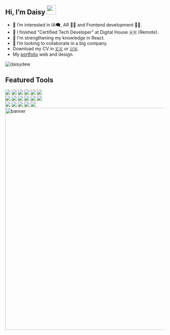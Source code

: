 
<div align = "left">
 
## Hi, I’m Daisy <img src="https://media.giphy.com/media/uwuwyUfda0pxn2aM8X/giphy.gif" width="29px"> 
* 👀 I’m interested in IA🗨️, AR 🤳🏿 and Frontend development 👩‍💻.
* 🌱 I finished "Certified Tech Developer" at Digital House 🇦🇷 (Remote).
* 🦾 I'm strengthening my knowledge in React.
* 💞️ I’m looking to collaborate in a big company.
* Download my CV in <a href="https://www.daisydew.works/docs/CV-DeisyGarzon2024.pdf">🇪🇸</a> or <a href="https://www.daisydew.works/docs/CV-DeisyGarzon2024-en.pdf">🇺🇲</a>.
* My [portfolio](https://www.daisydew.works) web and design.

<p align="left"> 
  <img src="https://github-readme-stats.vercel.app/api/top-langs/?username=daisydewd&layout=compact&langs_count=5&theme=transparent&hide_title=false&card_width=700&&bg_color=DEG,38184C,1F0802&border_color=CEF09D&text_color=FFFFD5&title_color=A0CD60" alt="daisydew" />
</p>

## Featured Tools
<div align="left">
 <div>
  <img src="https://ziadoua.github.io/m3-Markdown-Badges/badges/NextJS/nextjs3.svg">
  <img src="https://ziadoua.github.io/m3-Markdown-Badges/badges/React/react2.svg">
  <img src="https://ziadoua.github.io/m3-Markdown-Badges/badges/TypeScript/typescript1.svg">
  <img src="https://ziadoua.github.io/m3-Markdown-Badges/badges/Javascript/javascript2.svg">
  <img src="https://ziadoua.github.io/m3-Markdown-Badges/badges/HTML/html1.svg">
  <img src="https://ziadoua.github.io/m3-Markdown-Badges/badges/CSS/css1.svg">
 </div>

 <div>
  <img src="https://ziadoua.github.io/m3-Markdown-Badges/badges/TailwindCSS/tailwindcss1.svg">
  <img src="https://ziadoua.github.io/m3-Markdown-Badges/badges/npm/npm1.svg">
  <img src="https://ziadoua.github.io/m3-Markdown-Badges/badges/NodeJS/nodejs1.svg">
  <img src="https://ziadoua.github.io/m3-Markdown-Badges/badges/macOS/macos1.svg">
  <img src="https://ziadoua.github.io/m3-Markdown-Badges/badges/Bootstrap/bootstrap1.svg">
  <img src="https://ziadoua.github.io/m3-Markdown-Badges/badges/Vercel/vercel3.svg">
 </div>
 <div> 
  <img src="https://ziadoua.github.io/m3-Markdown-Badges/badges/AfterEffects/aftereffects2.svg">
  <img src="https://ziadoua.github.io/m3-Markdown-Badges/badges/Premiere/premiere1.svg">
   <img src="https://ziadoua.github.io/m3-Markdown-Badges/badges/Photoshop/photoshop1.svg">
  <img src="https://ziadoua.github.io/m3-Markdown-Badges/badges/Illustrator/illustrator2.svg">
  <img src="https://ziadoua.github.io/m3-Markdown-Badges/badges/Figma/figma2.svg">
</div>
</div>

<img src="https://www.daisydew.works/images/bannergit.png" alt="banner"  width="700"/>

<!--- 📫 How to reach me: daisygarzon.work 
# Title1
## Title2
### Title3
#### Title4
##### Title5

**text bold**
*text bold*
~~First idea~~
This is a [Website](google.com)


DaisyDewD/DaisyDewD is a ✨ special ✨ repository because its `README.md` (this file) appears on your GitHub profile.
You can click the Preview link to take a look at your changes.
--->
